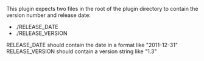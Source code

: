 This plugin expects two files in the root of the plugin directory
to contain the version number and release date:

*  ./RELEASE_DATE
*  ./RELEASE_VERSION

RELEASE_DATE should contain the date in a format like "2011-12-31"
RELEASE_VERSION should contain a version string like "1.3"
